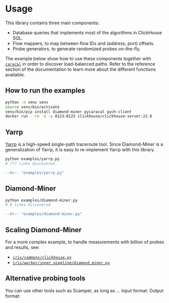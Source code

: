 # Usage


This library contains three main components:

- Database queries that implements most of the algorithms in ClickHouse SQL.
- Flow mappers, to map between flow IDs and (address, port) offsets.
- Probe generators, to generate randomized probes on-the-fly.

The example below show how to use these components together with [`caracal`](https://github.com/dioptra-io/caracal)
in order to discover load-balanced paths.
Refer to the reference section of the documentation to learn more about the different functions available.

## How to run the examples

```bash
python -m venv venv
source venv/bin/activate
venv/bin/pip install diamond-miner pycaracal pych-client
docker run --rm -d -p 8123:8123 clickhouse/clickhouse-server:22.6
```

## Yarrp

[Yarrp](https://github.com/cmand/yarrp) is a high-speed single-path traceroute tool.
Since Diamond-Miner is a generalization of Yarrp, it is easy to re-implement Yarrp with this library.

```bash
python examples/yarrp.py
# ??? links discovered
```

```python title="examples/yarrp.py"
--8<-- "examples/yarrp.py"
```

## Diamond-Miner

```bash
python examples/diamond-miner.py
# 8 links discovered
```

```python title="examples/diamond-miner.py"
--8<-- "examples/diamond-miner.py"
```

## Scaling Diamond-Miner

For a more complex example, to handle measurements with billion of probes and results, see:

- [`iris/commons/clickhouse.py`](https://github.com/dioptra-io/iris/blob/main/iris/commons/clickhouse.py)
- [`iris/worker/inner_pipeline/diamond_miner.py`](https://github.com/dioptra-io/iris/blob/main/iris/worker/inner_pipeline/diamond_miner.py)

## Alternative probing tools

You can use other tools such as Scamper, as long as ...
Input format:
Output format:
